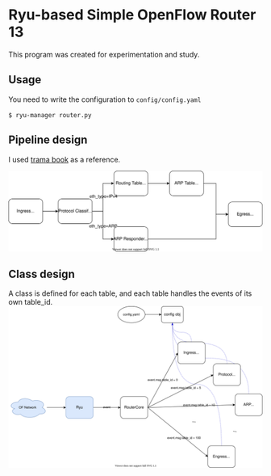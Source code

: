 
# Ryu-based Simple OpenFlow Router 13

This program was created for experimentation and study.

## Usage
You need to write the configuration to `config/config.yaml`
```
$ ryu-manager router.py
```

## Pipeline design
I used [trama book](https://yasuhito.github.io/trema-book/#router13) as a reference.

![pipeline](./doc/images/pipeline.drawio.svg)

## Class design
A class is defined for each table, and each table handles the events of its own table_id.
![class](./doc/images/class_design.drawio.svg)

